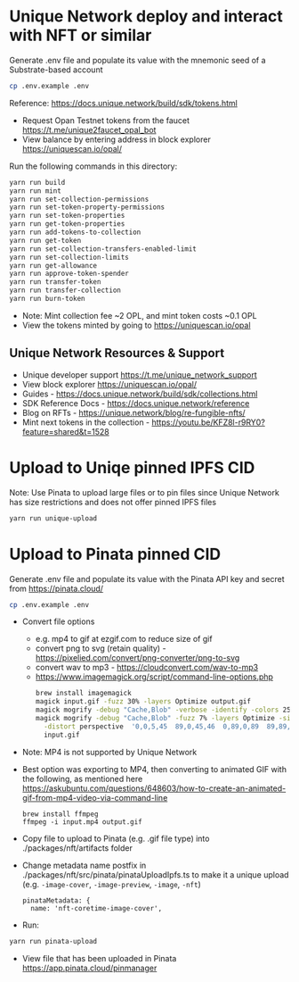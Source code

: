 # Unique Network deploy and interact with NFT or similar

Generate .env file and populate its value with the mnemonic seed of a Substrate-based account
```bash
cp .env.example .env
```

Reference: https://docs.unique.network/build/sdk/tokens.html

* Request Opan Testnet tokens from the faucet https://t.me/unique2faucet_opal_bot
* View balance by entering address in block explorer https://uniquescan.io/opal/

Run the following commands in this directory:
```bash
yarn run build
yarn run mint
yarn run set-collection-permissions
yarn run set-token-property-permissions
yarn run set-token-properties
yarn run get-token-properties
yarn run add-tokens-to-collection
yarn run get-token
yarn run set-collection-transfers-enabled-limit
yarn run set-collection-limits
yarn run get-allowance
yarn run approve-token-spender
yarn run transfer-token
yarn run transfer-collection
yarn run burn-token
```
* Note: Mint collection fee ~2 OPL, and mint token costs ~0.1 OPL
* View the tokens minted by going to https://uniquescan.io/opal

## Unique Network Resources & Support

* Unique developer support https://t.me/unique_network_support
* View block explorer https://uniquescan.io/opal/
* Guides - https://docs.unique.network/build/sdk/collections.html
* SDK Reference Docs - https://docs.unique.network/reference
* Blog on RFTs - https://unique.network/blog/re-fungible-nfts/
* Mint next tokens in the collection - https://youtu.be/KFZ8l-r9RY0?feature=shared&t=1528

# Upload to Uniqe pinned IPFS CID

Note: Use Pinata to upload large files or to pin files since Unique Network has size restrictions and does not offer pinned IPFS files
```bash
yarn run unique-upload
```

# Upload to Pinata pinned CID

Generate .env file and populate its value with the Pinata API key and secret from https://pinata.cloud/
```bash
cp .env.example .env
```

* Convert file options
  * e.g. mp4 to gif at ezgif.com to reduce size of gif
  * convert png to svg (retain quality) - https://pixelied.com/convert/png-converter/png-to-svg
  * convert wav to mp3 - https://cloudconvert.com/wav-to-mp3
  * https://www.imagemagick.org/script/command-line-options.php
    ```bash
    brew install imagemagick
    magick input.gif -fuzz 30% -layers Optimize output.gif
    magick mogrify -debug "Cache,Blob" -verbose -identify -colors 255 -fuzz 30% -layers Optimize input.gif
    magick mogrify -debug "Cache,Blob" -fuzz 7% -layers Optimize -size 300x300 pattern:checkerboard -normalize -virtual-pixel tile \
      -distort perspective  '0,0,5,45  89,0,45,46  0,89,0,89  89,89,89,89' \
      input.gif
    ```
* Note: MP4 is not supported by Unique Network
* Best option was exporting to MP4, then converting to animated GIF with the following, as mentioned here https://askubuntu.com/questions/648603/how-to-create-an-animated-gif-from-mp4-video-via-command-line
  ```
  brew install ffmpeg
  ffmpeg -i input.mp4 output.gif
  ```

* Copy file to upload to Pinata (e.g. .gif file type) into ./packages/nft/artifacts folder
* Change metadata name postfix in ./packages/nft/src/pinata/pinataUploadIpfs.ts to make it a unique upload (e.g. `-image-cover`, `-image-preview`, `-image`, `-nft`)
  ```
  pinataMetadata: {
    name: 'nft-coretime-image-cover',
  ```

* Run:
```bash
yarn run pinata-upload
```

* View file that has been uploaded in Pinata https://app.pinata.cloud/pinmanager
